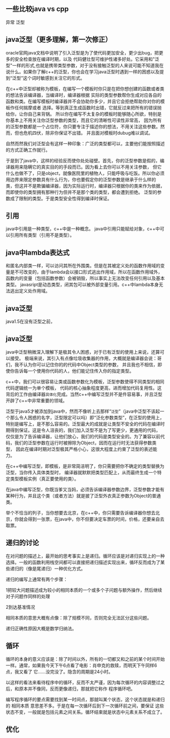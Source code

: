 ## 一些比较java vs cpp
  
  异常
  泛型

## java泛型（更多理解，第一次修正）
  
  oracle官网java文档中说明了引入泛型是为了使代码更加安全，更少出bug，把更多的安全检查放在编译时期，以及
  代码健壮型可维护性诸多好处。它采用和"泛型"一样的形式,也就是携带类型参数，对于没有接触泛型的人来说可能不知道我在
  说什么。如果你了解c++的泛型，你也会在学习java泛型时遇到一样的困惑以及提到“泛型”这个词时敏感到关注它的形式。
  
  在c++中泛型却被称为模板，在编写一个模板时你只是在把你想创建的函数或者类的想法告诉编译器，当编译时，编译器根据
  实际的类型参数帮你生成对应各自的函数和类。在编写模板时编译器并不会协助你多少，并且它会拒绝帮助你对你的模板作任何揣摩或者
  选择。等到真正生成函数时出错，它就反过来把所有的错误抛给你，让你自己来背锅。
  所以你在编写不太复杂的模板时能够随心所欲，特别是你基本上不用关注你泛型参数的类型，而且它的清晰性可读性非常高，
  因为所有的泛型参数都是一个占位符，你只要专注于描述你的想法，不用关注这些参数。然而，但也危机四伏，除非你保证不出错。
  并且面对模板时dubug难以调试。
  
  自然而然我们对泛型会有这样一种印象：广泛的类型都可以，主要他们能按照描述的方式正确工作就行。
  
  于是到了java中，这样的经验反而使你处处碰壁。首先，你的泛型参数是假的，编译器用来隐瞒它的真实目的的手段而已。因为看上去你可以不用关注参数，
  但它什么也做不了，只是object，就像医院里的植物人，只能呼吸与吃饭。所以你必须用边界来限定参数具有什么行为，你也要假定你的泛型参数是继承于什么样的
  类，但这并不是欺骗编译器，因为实际运行时，编译器只根据你的类来作为依据，而即使你的类型拥有那种行为但并不是那个类的类型，都会遭到拒绝。
  泛型的参数成了限制的类型。于是类型安全性得到编译时保证。
  

## 引用

java中引用是一种类型，c++中是一种概念。
java中引用只能赋给对象，c++中可以引用所有类型（引用不是类型）。


## java中lambda表达式

和匿名内部类一样，可以访问其所在外围类。但是在其被定义处的函数作用域的变量是不可改变的，由于lambda会以接口形式逃出作用域，所以在函数作用域外，
函数内的变量（包括函数参数）会被销毁，所以事实上无法改变任何引用以及基本类型。
javasript是动态类型，闭其包可以被外部变量引用。c++中lambda本身无法逃出定义处作用域。

## java泛型

java1.5在没有泛型之前，

## java泛型

  java中泛型稍微深入理解下是极其令人困惑，对于已有泛型的使用上来说，还算可以接受。
  极端来说，其引入有点像垃圾收集器的作用，大概就是编译器会说：哥们，我不认为你可以记住你的的代码中Object类型的参数，
  并且我也不相信，即使你告诉每一个使用你代码的人，他们能记住传入你的指定类型。

  c++中，我们可以很容易让类或函数参数化为模板，泛型参数使得不同类型的相同代码逻辑统一为单个模板，
代码的核心抽象程度更高，进而增加代码复用性。这背后的工作由编译器`具体化`完成。当然c++中编写泛型并不是件容易事，并且泛型开辟了c++中非常重要的领域。

  泛型于java5才被添加到java中，然而不像听上去那样“`泛型`”（java中泛型不该起一个那么令人困惑的名字，泛型限定可以吗）即“泛化参数类型”，在泛型的使用上，
特别是编写上，是不那么容易的。泛型最大的成就是让类型不安全的代码在编译时期得到保证。这是令人沮丧的，我们加入泛型不是为了写更少，更通用的代码，
仅仅是为了告诉编译器，让他们放心，我们的代码是类型安全的。为了兼容以前代码，我们的泛型参数在运行时被擦除为Object，因而在运行时无法获得参数类型，
因此在编译时期对泛型极其严格小心，这很大程度上约束了泛型的表述能力。

  在c++中编写泛型，即模板，是非常简洁明了，你只需要把你不确定的类型替换为泛型，当你传入具体类型时，
  编译器就默默把类型匹配上，从而最终生成一个特定类型模板实例（真正要使用的类）。
  
  在java中编写泛型，你既当爹又当妈，必须告诉编译器参数边界，泛型参数才能有某种行为，并且这个类（或者方法）就是披了泛型外衣真正参数为Object的普通类。
  
  举个不恰当的列子，当你想要去北京，在c++中，你只需要告诉编译器你想去北京，你就会得到一张票，在java中，你不但要决定车票的时间，价格，还要亲自去取票。
## 递归的讨论

在对问题的描述上，最开始的思考事实上是递归。循环应该是对递归实现上的一种选择。一般的函数利用栈空间都可以直接把递归描述实现出来，循环反而成为了某些递归的（像是尾递归）一种优化方式。

递归的编写上通常有两个步骤：

1把较大问题描述成为较小的相同本质的一个或多个子问题与额外操作，然后继续对子问题作同样的处理

2到达基准情况

相同本质的意思大概有点像：除了规模不同，否则完全无法区分这些问题。

递归正确性原因大概是数学归纳法。
## 循环

循环的本身的意义应该是：除了时间以外，所有的一切都又和之前的某个时间开始一样。通常，如果我今天下午6点看了电影：肖申克的救赎，而明天下午同样6点，我又看了
它……没完没了。隐含的周期是24小时。

以这样的看法来看待程序中的循环，反而不太严谨，因为每次循环的内容调整过之后，和原本并不像同，反而更像递归，那就把它称作 
程序循环吧。

编写程序循环的要点需要找到某一时间点，那就叫某个状态，这个状态就是和递归的 相同本质 意思差不多。于是在每一次循环后到下一次循环前之间，要保证
这些状态不变，一般就是包括元素之间关系。循环结束就是状态中元素关系不成立了。
## 优化


